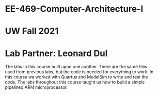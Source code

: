 # EE-469-Computer-Architecture-I
# UW Fall 2021
# Lab Partner: Leonard Dul
The labs in this course built upon one another. There are the same files used from previous labs, but the code is needed for everything to work. In this course we worked with Quartus and ModelSim to write and test the code. The labs throughout this course taught us how to build a simple pipelined ARM microprocessor.
